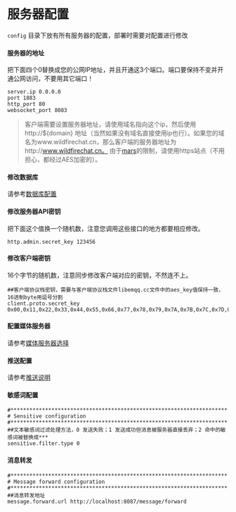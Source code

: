 # 服务器配置

```config``` 目录下放有所有服务器的配置，部署时需要对配置进行修改

#### 服务器的地址
把下面四个0替换成您的公网IP地址，并且开通这3个端口。端口要保持不变并开通公网访问，不要用其它端口！

```
server.ip 0.0.0.0
port 1883
http_port 80
websocket_port 8083
```
> 客户端需要设置服务器地址，请使用域名指向这个ip，然后使用http://${domain} 地址（当然如果没有域名直接使用ip也行）。如果您的域名为www.wildfirechat.cn，那么客户端的服务器地址为http://www.wildfirechat.cn。 由于[mars](./api_description.md#安全防护)的限制，请使用https站点（不用担心，都经过AES加密的）。

#### 修改数据库
请参考[数据库配置](./db_config.md)

#### 修改服务器API密钥
把下面这个值换一个随机数，注意您调用这些接口的地方都要相应修改。
```
http.admin.secret_key 123456
```

#### 修改客户端密钥
16个字节的随机数，注意同步修改客户端对应的密钥，不然连不上。
```
##客户端协议栈密钥，需要与客户端协议栈文件libemqq.cc文件中的aes_key值保持一致，16进制byte用逗号分割
client.proto.secret_key 0x00,0x11,0x22,0x33,0x44,0x55,0x66,0x77,0x78,0x79,0x7A,0x7B,0x7C,0x7D,0x7E,0x7F

```

#### 配置媒体服务器
请参考[媒体服务器选择](./media_server.md)

#### 推送配置
请参考[推送说明](.push_config.md)

#### 敏感词配置
```
#*********************************************************************
# Sensitive configuration
#*********************************************************************
##文本敏感词过滤处理方法，0 发送失败；1 发送成功但消息被服务器直接丢弃；2 命中的敏感词被替换成***
sensitive.filter.type 0
```

#### 消息转发
```
#*********************************************************************
# Message forward configuration
#*********************************************************************
##消息转发地址
message.forward.url http://localhost:8087/message/forward
```
